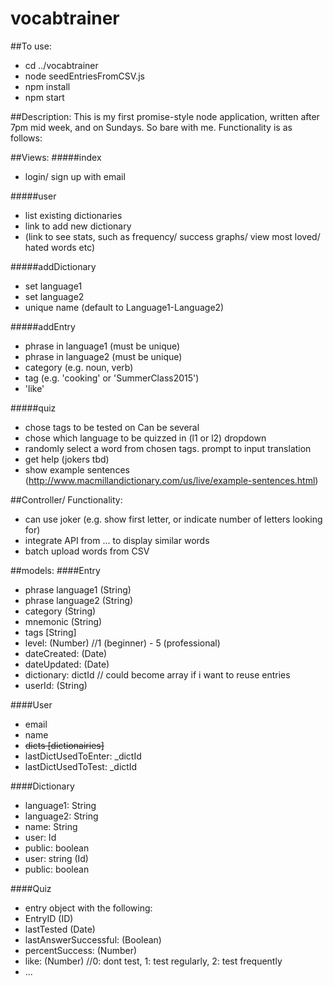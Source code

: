 # vocabtrainer
##To use:
- cd ../vocabtrainer
- node seedEntriesFromCSV.js
- npm install
- npm start

##Description:
This is my first promise-style node application, written after 7pm mid week, and on Sundays. So bare with me.
Functionality is as follows:

##Views:
#####index
- login/ sign up with email

#####user
- list existing dictionaries
- link to add new dictionary
- (link to see stats, such as frequency/ success graphs/ view most loved/ hated words etc)
 
#####addDictionary
- set language1
- set language2
- unique name (default to Language1-Language2)

#####addEntry
- phrase in language1 (must be unique)
- phrase in language2 (must be unique)
- category (e.g. noun, verb)
- tag (e.g. 'cooking' or 'SummerClass2015')
- 'like'

#####quiz
- chose tags to be tested on Can be several
- chose which language to be quizzed in (l1 or l2) dropdown
- randomly select a word from chosen tags. prompt to input translation
- get help (jokers tbd)
- show example sentences (http://www.macmillandictionary.com/us/live/example-sentences.html)
 
##Controller/ Functionality:
- can use joker (e.g. show first letter, or indicate number of letters looking for)
- integrate API from ... to display similar words
- batch upload words from CSV

##models:
####Entry
- phrase language1 (String)
- phrase language2 (String)
- category (String)
- mnemonic (String)
- tags [String]
- level: (Number) //1 (beginner) - 5 (professional)
- dateCreated: (Date)
- dateUpdated: (Date)
- dictionary: dictId // could become array if i want to reuse entries
- userId: (String)

####User
- email
- name
- ~~dicts [dictionairies]~~
- lastDictUsedToEnter: _dictId
- lastDictUsedToTest: _dictId
 
####Dictionary
- language1: String
- language2: String
- name: String
- user: Id
- public: boolean
- user: string (Id)
- public: boolean

####Quiz
- entry object with the following:
 - EntryID (ID)  
 - lastTested (Date)
 - lastAnswerSuccessful: (Boolean)
 - percentSuccess: (Number)
 - like: (Number) //0: dont test, 1: test regularly, 2: test frequently
 - ...

